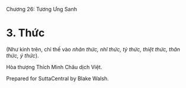  

Chương 26: Tương Ưng Sanh

# 3\. Thức

(Như kinh trên, chỉ thế vào _nhãn thức, nhĩ thức, tỷ thức, thiệt thức, thân thức, ý thức_).

Hòa thượng Thích Minh Châu dịch Việt.

Prepared for SuttaCentral by Blake Walsh.